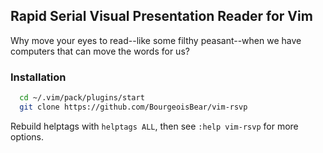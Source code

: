## Rapid Serial Visual Presentation Reader for Vim

Why move your eyes to read--like some filthy peasant--when we have
computers that can move the words for us?

### Installation

```sh
  cd ~/.vim/pack/plugins/start
  git clone https://github.com/BourgeoisBear/vim-rsvp
```

Rebuild helptags with `helptags ALL`, then see `:help vim-rsvp` for more options.
